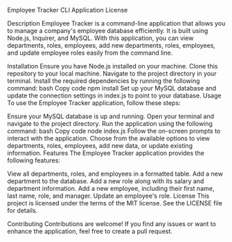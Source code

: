 Employee Tracker CLI Application
License

Description
Employee Tracker is a command-line application that allows you to manage a company's employee database efficiently. It is built using Node.js, Inquirer, and MySQL. With this application, you can view departments, roles, employees, add new departments, roles, employees, and update employee roles easily from the command line.

Installation
Ensure you have Node.js installed on your machine.
Clone this repository to your local machine.
Navigate to the project directory in your terminal.
Install the required dependencies by running the following command:
bash
Copy code
npm install
Set up your MySQL database and update the connection settings in index.js to point to your database.
Usage
To use the Employee Tracker application, follow these steps:

Ensure your MySQL database is up and running.
Open your terminal and navigate to the project directory.
Run the application using the following command:
bash
Copy code
node index.js
Follow the on-screen prompts to interact with the application.
Choose from the available options to view departments, roles, employees, add new data, or update existing information.
Features
The Employee Tracker application provides the following features:

View all departments, roles, and employees in a formatted table.
Add a new department to the database.
Add a new role along with its salary and department information.
Add a new employee, including their first name, last name, role, and manager.
Update an employee's role.
License
This project is licensed under the terms of the MIT license. See the LICENSE file for details.

Contributing
Contributions are welcome! If you find any issues or want to enhance the application, feel free to create a pull request.
